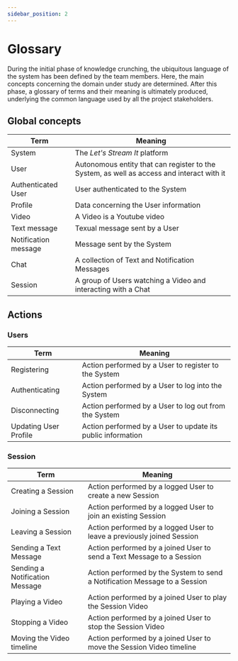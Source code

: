 ```yaml
---
sidebar_position: 2
---
```


# Glossary

During the initial phase of knowledge crunching, the ubiquitous language of the system has been defined by the team members. Here, the main concepts concerning the domain under study are determined.
After this phase, a glossary of terms and their meaning is ultimately produced, underlying the common language used by all the project stakeholders.

## Global concepts

| Term                  | Meaning                                                                                   |
|-----------------------|-------------------------------------------------------------------------------------------|
| System                | The *Let's Stream It* platform                                                            |
| User                  | Autonomous entity that can register to the System, as well as access and interact with it |
| Authenticated User    | User authenticated to the System                                                          |
| Profile               | Data concerning the User information                                                      |
| Video                 | A Video is a Youtube video                                                                |
| Text message          | Texual message sent by a User                                                             |
| Notification message  | Message sent by the System                                                                |
| Chat                  | A collection of Text and Notification Messages                                            |
| Session               | A group of Users watching a Video and interacting with a Chat                             |

## Actions

### Users

| Term                  | Meaning                                                           |
|-----------------------|-------------------------------------------------------------------|
| Registering           | Action performed by a User to register to the System              |
| Authenticating	    | Action performed by a User to log into the System                 |
| Disconnecting         | Action performed by a User to log out from the System             |
| Updating User Profile | Action performed by a User to update its public information       |


### Session

| Term                          | Meaning                                                                   |
|-------------------------------|---------------------------------------------------------------------------|
| Creating a Session            | Action performed by a logged User to create a new Session                 |
| Joining a Session             | Action performed by a logged User to join an existing Session             |
| Leaving a Session             | Action performed by a logged User to leave a previously joined Session    |
| Sending a Text Message        | Action performed by a joined User to send a Text Message to a Session     |
| Sending a Notification Message| Action performed by the System to send a Notification Message to a Session|
| Playing a Video               | Action performed by a joined User to play the Session Video               |
| Stopping a Video              | Action performed by a joined User to stop the Session Video               |
| Moving the Video timeline     | Action performed by a joined User to move the Session Video timeline      |
